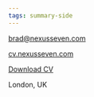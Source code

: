 ```yaml
---
tags: summary-side
---
```


brad@nexusseven.com

[cv.nexusseven.com](https://cv.nexusseven.com)

[Download CV](https://cv.nexusseven.com/bradcv.pdf)

London, UK